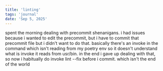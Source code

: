 ```yaml
---
title: 'linting'
tags: 'journal'
date: 'Sep 5, 2025'
---
```


spent the morning dealing with precommit shenanigans. i had issues because i wanted to edit the precommit, but i have to commit that precommit file but i didn't want to do that. basically there's an invoke in the command which isn't reading from my poetry env so it doesn't understand what is invoke it reads from usr/bin. in the end i gave up dealing with that, so now i habitually do invoke lint --fix before i commit. which isn't the end of the world
